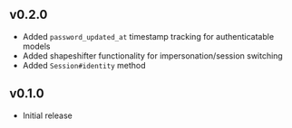 ## v0.2.0

- Added `password_updated_at` timestamp tracking for authenticatable models
- Added shapeshifter functionality for impersonation/session switching
- Added `Session#identity` method

## v0.1.0

- Initial release
